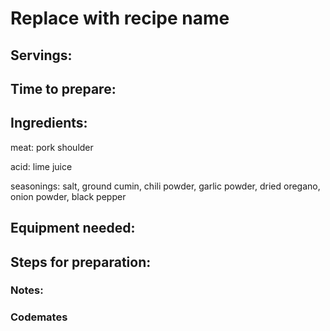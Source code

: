 # Replace with recipe name

## Servings: 

## Time to prepare: 

## Ingredients:
meat: pork shoulder 

acid: lime juice

seasonings: salt, ground cumin, chili powder, garlic powder, dried oregano, onion powder, black pepper

## Equipment needed:


## Steps for preparation:



### Notes:



### Codemates #
